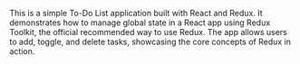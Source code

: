 This is a simple To-Do List application built with React and Redux. It demonstrates how to manage global state in a React app using Redux Toolkit, the official recommended way to use Redux. The app allows users to add, toggle, and delete tasks, showcasing the core concepts of Redux in action.
